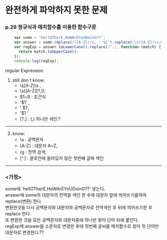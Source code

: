 # 완전하게 파악하지 못한 문제

### p.29 정규식과 매치함수를 이용한 함수구문

```javascript
    var some = 'hellOTherE,HoWArEYoUDoinG??';
    var answer = some.replace(/([A-Z])/g, ' $1').replace(/\s([A-Z])\s/g, '$1 ').replace(/\s([A-Z][?,])/g, '$1');
    var regExp = answer.toLowerCase().replace(/^./, function (match) {
      return match.toUpperCase();
    });
    console.log(regExp);
```
 regular Expression   
1. still don`t know:  
   * \s[A-Z]\s ,  
   * \s([A-Z][?,]),  
   * $1~9 : 조건식  
   * '$1' ,        
   * ' $1',   
   * '$1 '  
   * [?,]    : (,) 하나만 색인.?    

---------------------

2. know:  
   * \s : 공백문자  
   * [A-Z] : 대문자 A~Z,   
   * /g : 전역 검색,   
   * [^.] : 괄호안에 들어있지 않은 첫번째 글짜 색인   

----------------------

### <가정>  

some에   'hellOTherE,HoWArEYoUDoinG??' 넣는다.   
answer에 some의 대문자의 전역을 색인 한 후에 대문자 앞에 띄어쓰기를하여 replace(변환) 한다.   
변환한것을 다시 공백문자와 대문자와 공백문자로 전역색인 후 뒤에 띄어쓰기한 후 replace 한다.  
또 변환한 것을 모든 공백문자와 대문자중에 하나만 찾아 단어 뒤에 붙인다.  
regExp에 answer를 소문자로 변경한 후에 첫번째 글씨를 매치함수로 찾아 첫 단어만 대문자로 변경한다.??  

